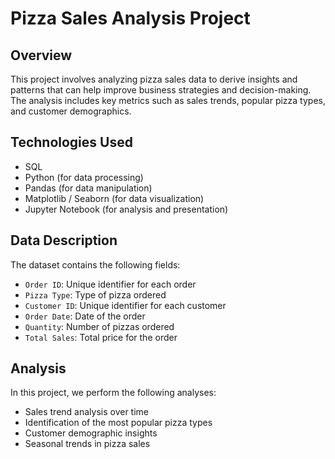 # Pizza Sales Analysis Project

## Overview
This project involves analyzing pizza sales data to derive insights and patterns that can help improve business strategies and decision-making. The analysis includes key metrics such as sales trends, popular pizza types, and customer demographics.


## Technologies Used
- SQL
- Python (for data processing)
- Pandas (for data manipulation)
- Matplotlib / Seaborn (for data visualization)
- Jupyter Notebook (for analysis and presentation)

  
## Data Description
The dataset contains the following fields:
- `Order ID`: Unique identifier for each order
- `Pizza Type`: Type of pizza ordered
- `Customer ID`: Unique identifier for each customer
- `Order Date`: Date of the order
- `Quantity`: Number of pizzas ordered
- `Total Sales`: Total price for the order

## Analysis
In this project, we perform the following analyses:
- Sales trend analysis over time
- Identification of the most popular pizza types
- Customer demographic insights
- Seasonal trends in pizza sales

